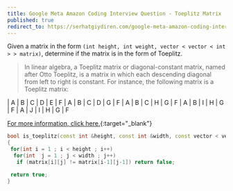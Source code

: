 ```yaml
---
title: Google Meta Amazon Coding Interview Question - Toeplitz Matrix
published: true
redirect_to: https://serhatgiydiren.com/google-meta-amazon-coding-interview-question-toeplitz-matrix/
---
```


Given a matrix in the form `(int height, int weight, vector < vector < int > > matrix)`, determine if the matrix is in the form of Toeplitz. 

> In linear algebra, a Toeplitz matrix or diagonal-constant matrix, named after Otto Toeplitz, is a matrix in which each descending diagonal from left to right is constant. For instance, the following matrix is a Toeplitz matrix: 

| A | B | C | D | E 
| F | A | B | C | D 
| G | F | A | B | C 
| H | G | F | A | B 
| I | H | G | F | A 
| J | I | H | G | F 


[For more information, click here.](https://en.wikipedia.org/wiki/Toeplitz_matrix){:target="_blank"} 

```cpp
bool is_toeplitz(const int &height, const int &width, const vector < vector < int > > &matrix)
{
 for(int i = 1 ; i < height ; i++)
  for(int  j = 1 ; j < width ; j++)
   if (matrix[i][j] != matrix[i-1][j-1]) return false;

 return true;
}
```
